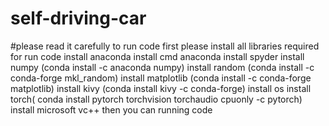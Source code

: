 # self-driving-car
#please read it carefully to run code 
first please install all libraries required for run code
install anaconda 
install cmd anaconda
install spyder
install numpy (conda install -c anaconda numpy)
install random (conda install -c conda-forge mkl_random)
install matplotlib (conda install -c conda-forge matplotlib)
install kivy (conda install kivy -c conda-forge)
install os
install torch( conda install pytorch torchvision torchaudio cpuonly -c pytorch)
install microsoft vc++
then you can running code
